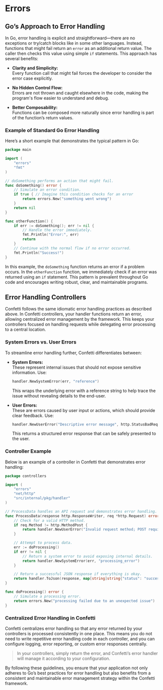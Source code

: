 # Errors

## Go’s Approach to Error Handling

In Go, error handling is explicit and straightforward—there are no exceptions or try/catch blocks like in some other languages. Instead, functions that might fail return an `error` as an additional return value. The caller then checks this value using simple `if` statements. This approach has several benefits:

- **Clarity and Simplicity:**  
  Every function call that might fail forces the developer to consider the error case explicitly.
  
- **No Hidden Control Flow:**  
  Errors are not thrown and caught elsewhere in the code, making the program's flow easier to understand and debug.
  
- **Better Composability:**  
  Functions can be composed more naturally since error handling is part of the function’s return values.

### Example of Standard Go Error Handling

Here’s a short example that demonstrates the typical pattern in Go:

```go
package main

import (
	"errors"
	"fmt"
)

// doSomething performs an action that might fail.
func doSomething() error {
	// Simulate an error condition.
	if true { // Imagine this condition checks for an error
		return errors.New("something went wrong")
	}
	return nil
}

func otherFunction() {
	if err := doSomething(); err != nil {
		// Handle the error immediately.
		fmt.Println("Error:", err)
		return
	}
	// Continue with the normal flow if no error occurred.
	fmt.Println("Success!")
}
```

In this example, the `doSomething` function returns an error if a problem occurs. In the `otherFunction` function, we immediately check if an error was returned using an `if` statement. This pattern is prevalent throughout Go code and encourages writing robust, clear, and maintainable programs.

## Error Handling Controllers

Confetti follows the same idiomatic error handling practices as described above. In Confetti controllers, your handler functions return an error, allowing centralized error management by the framework. This keeps your controllers focused on handling requests while delegating error processing to a central location.

### System Errors vs. User Errors

To streamline error handling further, Confetti differentiates between:

- **System Errors:**  
  These represent internal issues that should not expose sensitive information. Use:
  ```go
  handler.NewSystemError(err, "reference")
  ```
  This wraps the underlying error with a reference string to help trace the issue without revealing details to the end-user.

- **User Errors:**  
  These are errors caused by user input or actions, which should provide clear feedback. Use:
  ```go
  handler.NewUserError("Descriptive error message", http.StatusBadRequest)
  ```
  This returns a structured error response that can be safely presented to the user.

### Controller Example

Below is an example of a controller in Confetti that demonstrates error handling:

```go
package controllers

import (
	"errors"
	"net/http"
	"src/internal/pkg/handler"
)

// ProcessData handles an API request and demonstrates error handling.
func ProcessData(response http.ResponseWriter, req *http.Request) error {
	// Check for a valid HTTP method.
	if req.Method != http.MethodPost {
		return handler.NewUserError("Invalid request method; POST required", http.StatusMethodNotAllowed)
	}

	// Attempt to process data.
	err := doProcessing()
	if err != nil {
		// Return a system error to avoid exposing internal details.
		return handler.NewSystemError(err, "processing_error")
	}

	// Return a successful JSON response if everything is okay.
	return handler.ToJson(response, map[string]string{"status": "success"}, http.StatusOK)
}

func doProcessing() error {
	// Simulate a processing error.
	return errors.New("processing failed due to an unexpected issue")
}
```

### Centralized Error Handling in Confetti

Confetti centralizes error handling so that any error returned by your controllers is processed consistently in one place. This means you do not need to write repetitive error handling code in each controller, and you can configure logging, error reporting, or custom error responses centrally.

> In your controllers, simply return the error, and Confetti’s error handler will manage it according to your configuration.

By following these guidelines, you ensure that your application not only adheres to Go’s best practices for error handling but also benefits from a consistent and maintainable error management strategy within the Confetti framework.
